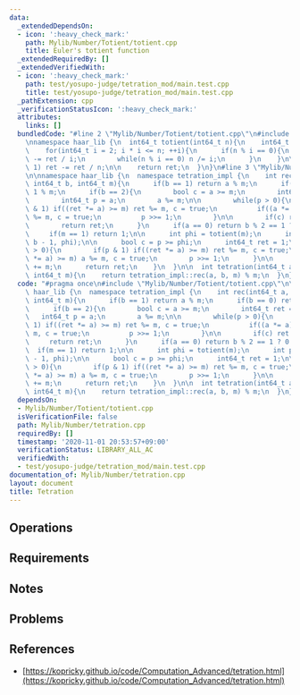 ```yaml
---
data:
  _extendedDependsOn:
  - icon: ':heavy_check_mark:'
    path: Mylib/Number/Totient/totient.cpp
    title: Euler's totient function
  _extendedRequiredBy: []
  _extendedVerifiedWith:
  - icon: ':heavy_check_mark:'
    path: test/yosupo-judge/tetration_mod/main.test.cpp
    title: test/yosupo-judge/tetration_mod/main.test.cpp
  _pathExtension: cpp
  _verificationStatusIcon: ':heavy_check_mark:'
  attributes:
    links: []
  bundledCode: "#line 2 \"Mylib/Number/Totient/totient.cpp\"\n#include <cstdint>\n\
    \nnamespace haar_lib {\n  int64_t totient(int64_t n){\n    int64_t ret = n;\n\n\
    \    for(int64_t i = 2; i * i <= n; ++i){\n      if(n % i == 0){\n        ret\
    \ -= ret / i;\n        while(n % i == 0) n /= i;\n      }\n    }\n\n    if(n !=\
    \ 1) ret -= ret / n;\n\n    return ret;\n  }\n}\n#line 3 \"Mylib/Number/tetration.cpp\"\
    \n\nnamespace haar_lib {\n  namespace tetration_impl {\n    int rec(int64_t a,\
    \ int64_t b, int64_t m){\n      if(b == 1) return a % m;\n      if(b == 0) return\
    \ 1 % m;\n      if(b == 2){\n        bool c = a >= m;\n        int64_t ret = 1;\n\
    \        int64_t p = a;\n        a %= m;\n\n        while(p > 0){\n          if(p\
    \ & 1) if((ret *= a) >= m) ret %= m, c = true;\n          if((a *= a) >= m) a\
    \ %= m, c = true;\n          p >>= 1;\n        }\n\n        if(c) ret += m;\n\
    \        return ret;\n      }\n      if(a == 0) return b % 2 == 1 ? 0 : 1;\n \
    \     if(m == 1) return 1;\n\n      int phi = totient(m);\n      int p = rec(a,\
    \ b - 1, phi);\n\n      bool c = p >= phi;\n      int64_t ret = 1;\n\n      while(p\
    \ > 0){\n        if(p & 1) if((ret *= a) >= m) ret %= m, c = true;\n        if((a\
    \ *= a) >= m) a %= m, c = true;\n        p >>= 1;\n      }\n\n      if(c) ret\
    \ += m;\n      return ret;\n    }\n  }\n\n  int tetration(int64_t a, int64_t b,\
    \ int64_t m){\n    return tetration_impl::rec(a, b, m) % m;\n  }\n}\n"
  code: "#pragma once\n#include \"Mylib/Number/Totient/totient.cpp\"\n\nnamespace\
    \ haar_lib {\n  namespace tetration_impl {\n    int rec(int64_t a, int64_t b,\
    \ int64_t m){\n      if(b == 1) return a % m;\n      if(b == 0) return 1 % m;\n\
    \      if(b == 2){\n        bool c = a >= m;\n        int64_t ret = 1;\n     \
    \   int64_t p = a;\n        a %= m;\n\n        while(p > 0){\n          if(p &\
    \ 1) if((ret *= a) >= m) ret %= m, c = true;\n          if((a *= a) >= m) a %=\
    \ m, c = true;\n          p >>= 1;\n        }\n\n        if(c) ret += m;\n   \
    \     return ret;\n      }\n      if(a == 0) return b % 2 == 1 ? 0 : 1;\n    \
    \  if(m == 1) return 1;\n\n      int phi = totient(m);\n      int p = rec(a, b\
    \ - 1, phi);\n\n      bool c = p >= phi;\n      int64_t ret = 1;\n\n      while(p\
    \ > 0){\n        if(p & 1) if((ret *= a) >= m) ret %= m, c = true;\n        if((a\
    \ *= a) >= m) a %= m, c = true;\n        p >>= 1;\n      }\n\n      if(c) ret\
    \ += m;\n      return ret;\n    }\n  }\n\n  int tetration(int64_t a, int64_t b,\
    \ int64_t m){\n    return tetration_impl::rec(a, b, m) % m;\n  }\n}\n"
  dependsOn:
  - Mylib/Number/Totient/totient.cpp
  isVerificationFile: false
  path: Mylib/Number/tetration.cpp
  requiredBy: []
  timestamp: '2020-11-01 20:53:57+09:00'
  verificationStatus: LIBRARY_ALL_AC
  verifiedWith:
  - test/yosupo-judge/tetration_mod/main.test.cpp
documentation_of: Mylib/Number/tetration.cpp
layout: document
title: Tetration
---
```


## Operations

## Requirements

## Notes

## Problems

## References

- [https://kopricky.github.io/code/Computation_Advanced/tetration.html](https://kopricky.github.io/code/Computation_Advanced/tetration.html)
